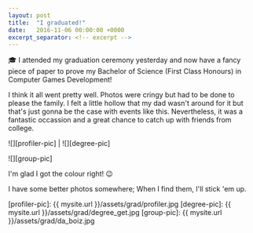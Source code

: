```yaml
---
layout: post
title:  "I graduated!"
date:   2016-11-06 00:00:00 +0000
excerpt_separator: <!-- excerpt -->
---
```

:mortar_board: I attended my graduation ceremony yesterday and now have a fancy piece of paper to prove my Bachelor of Science (First Class Honours) in Computer Games Development!<!-- excerpt -->

I think it all went pretty well. Photos were cringy but had to be done to please the family. I felt a little hollow that my dad wasn't around for it but that's just gonna be the case with events like this. Nevertheless, it was a fantastic occassion and a great chance to catch up with friends from college.

![][profiler-pic] | ![][degree-pic]

![][group-pic]

I'm glad I got the colour right! :wink:

I have some better photos somewhere; When I find them, I'll stick 'em up.

[profiler-pic]: {{ mysite.url }}/assets/grad/profiler.jpg
[degree-pic]: {{ mysite.url }}/assets/grad/degree_get.jpg
[group-pic]: {{ mysite.url }}/assets/grad/da_boiz.jpg
